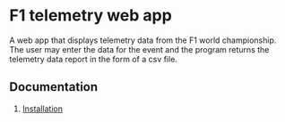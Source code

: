 # F1 telemetry web app

A web app that displays telemetry data from the F1 world championship. The user may enter the data for the event and the program returns the telemetry data report in the form of a csv file.

## Documentation
1. [Installation](/docs/installation.md)